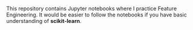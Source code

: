 This repository contains Jupyter notebooks where I practice Feature Engineering.
It would be easier to follow the notebooks if you have basic understanding of **scikit-learn**.

